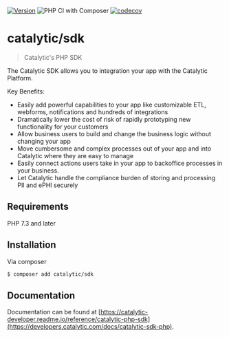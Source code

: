 [![Version](https://poser.pugx.org/catalytic/sdk/version)](//packagist.org/packages/catalytic/sdk)
![PHP CI with Composer](https://github.com/catalyticlabs/catalytic-sdk-php/workflows/PHP%20CI%20with%20Composer/badge.svg)
[![codecov](https://codecov.io/gh/catalyticlabs/catalytic-sdk-php/branch/master/graph/badge.svg)](https://codecov.io/gh/catalyticlabs/catalytic-sdk-php)

# catalytic/sdk
> Catalytic's PHP SDK

The Catalytic SDK allows you to integration your app with the Catalytic Platform.

Key Benefits:

 - Easily add powerful capabilities to your app like customizable ETL, webforms, notifications and hundreds of integrations
 - Dramatically lower the cost of risk of rapidly prototyping new functionality for your customers
 - Allow business users to build and change the business logic without changing your app
 - Move cumbersome and complex processes out of your app and into Catalytic where they are easy to manage
 - Easily connect actions users take in your app to backoffice processes in your business.
 - Let Catalytic handle the compliance burden of storing and processing PII and ePHI securely


## Requirements
PHP 7.3 and later

## Installation
Via composer

```sh
$ composer add catalytic/sdk
```

## Documentation
Documentation can be found at [https://catalytic-developer.readme.io/reference/catalytic-php-sdk](https://developers.catalytic.com/docs/catalytic-sdk-php).
